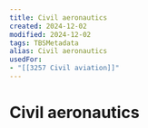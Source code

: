 ```yaml
---
title: Civil aeronautics
created: 2024-12-02
modified: 2024-12-02
tags: TBSMetadata
alias: Civil aeronautics
usedFor:
- "[[3257 Civil aviation]]"
---
```

# Civil aeronautics
